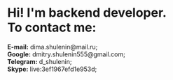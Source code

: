 <h1>
Hi! I'm backend developer.</br>
To contact me:</br>
</h1>
<b> E-mail:</b> dima.shulenin@mail.ru;</br>
<b> Google:</b> dmitry.shulenin555@gmail.com;</br>
<b> Telegram:</b> d_shulenin;</br>
<b> Skype:</b> live:3ef1967efd1e953d;</br>
